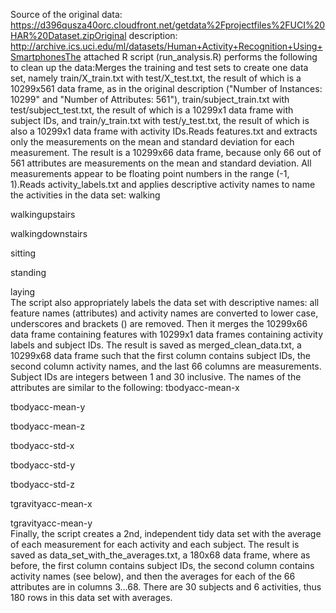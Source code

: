 Source of the original data: https://d396qusza40orc.cloudfront.net/getdata%2Fprojectfiles%2FUCI%20HAR%20Dataset.zipOriginal description: http://archive.ics.uci.edu/ml/datasets/Human+Activity+Recognition+Using+SmartphonesThe attached R script (run_analysis.R) performs the following to clean up the data:Merges the training and test sets to create one data set, namely train/X_train.txt with test/X_test.txt, the result of which is a 10299x561 data frame, as in the original description ("Number of Instances: 10299" and "Number of Attributes: 561"), train/subject_train.txt with test/subject_test.txt, the result of which is a 10299x1 data frame with subject IDs, and train/y_train.txt with test/y_test.txt, the result of which is also a 10299x1 data frame with activity IDs.Reads features.txt and extracts only the measurements on the mean and standard deviation for each measurement. The result is a 10299x66 data frame, because only 66 out of 561 attributes are measurements on the mean and standard deviation. All measurements appear to be floating point numbers in the range (-1, 1).Reads activity_labels.txt and applies descriptive activity names to name the activities in the data set:  walking  
  
  walkingupstairs  
  
  walkingdownstairs  
  
  sitting  
  
  standing  
  
  laying  
The script also appropriately labels the data set with descriptive names: all feature names (attributes) and activity names are converted to lower case, underscores and brackets () are removed. Then it merges the 10299x66 data frame containing features with 10299x1 data frames containing activity labels and subject IDs. The result is saved as merged_clean_data.txt, a 10299x68 data frame such that the first column contains subject IDs, the second column activity names, and the last 66 columns are measurements. Subject IDs are integers between 1 and 30 inclusive. The names of the attributes are similar to the following:  tbodyacc-mean-x   
  
  tbodyacc-mean-y   
  
  tbodyacc-mean-z   
  
  tbodyacc-std-x  
  
  tbodyacc-std-y  
  
  tbodyacc-std-z  
  
  tgravityacc-mean-x  
  
  tgravityacc-mean-y  
Finally, the script creates a 2nd, independent tidy data set with the average of each measurement for each activity and each subject. The result is saved as data_set_with_the_averages.txt, a 180x68 data frame, where as before, the first column contains subject IDs, the second column contains activity names (see below), and then the averages for each of the 66 attributes are in columns 3...68. There are 30 subjects and 6 activities, thus 180 rows in this data set with averages.
